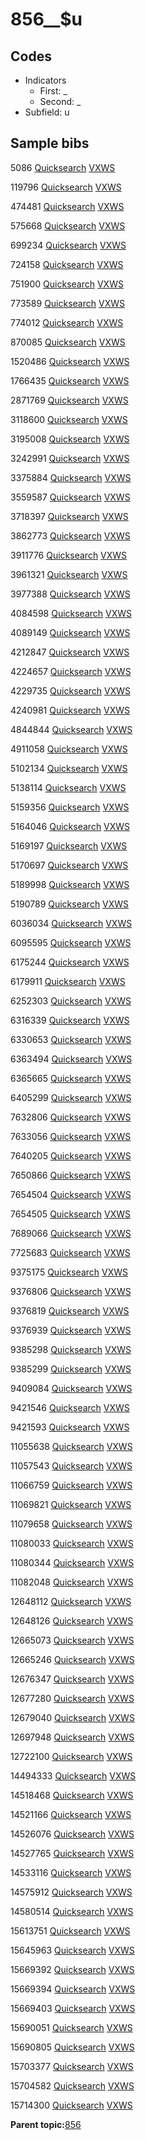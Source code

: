 # 856\_\_$u

## Codes

-   Indicators
    -   First: \_
    -   Second: \_
-   Subfield: u

## Sample bibs

5086 [Quicksearch](https://search.library.yale.edu/catalog/5086) [VXWS](http://prodorbis.library.yale.edu:7014/vxws/GetHoldingsService?bibId=5086)

119796 [Quicksearch](https://search.library.yale.edu/catalog/119796) [VXWS](http://prodorbis.library.yale.edu:7014/vxws/GetHoldingsService?bibId=119796)

474481 [Quicksearch](https://search.library.yale.edu/catalog/474481) [VXWS](http://prodorbis.library.yale.edu:7014/vxws/GetHoldingsService?bibId=474481)

575668 [Quicksearch](https://search.library.yale.edu/catalog/575668) [VXWS](http://prodorbis.library.yale.edu:7014/vxws/GetHoldingsService?bibId=575668)

699234 [Quicksearch](https://search.library.yale.edu/catalog/699234) [VXWS](http://prodorbis.library.yale.edu:7014/vxws/GetHoldingsService?bibId=699234)

724158 [Quicksearch](https://search.library.yale.edu/catalog/724158) [VXWS](http://prodorbis.library.yale.edu:7014/vxws/GetHoldingsService?bibId=724158)

751900 [Quicksearch](https://search.library.yale.edu/catalog/751900) [VXWS](http://prodorbis.library.yale.edu:7014/vxws/GetHoldingsService?bibId=751900)

773589 [Quicksearch](https://search.library.yale.edu/catalog/773589) [VXWS](http://prodorbis.library.yale.edu:7014/vxws/GetHoldingsService?bibId=773589)

774012 [Quicksearch](https://search.library.yale.edu/catalog/774012) [VXWS](http://prodorbis.library.yale.edu:7014/vxws/GetHoldingsService?bibId=774012)

870085 [Quicksearch](https://search.library.yale.edu/catalog/870085) [VXWS](http://prodorbis.library.yale.edu:7014/vxws/GetHoldingsService?bibId=870085)

1520486 [Quicksearch](https://search.library.yale.edu/catalog/1520486) [VXWS](http://prodorbis.library.yale.edu:7014/vxws/GetHoldingsService?bibId=1520486)

1766435 [Quicksearch](https://search.library.yale.edu/catalog/1766435) [VXWS](http://prodorbis.library.yale.edu:7014/vxws/GetHoldingsService?bibId=1766435)

2871769 [Quicksearch](https://search.library.yale.edu/catalog/2871769) [VXWS](http://prodorbis.library.yale.edu:7014/vxws/GetHoldingsService?bibId=2871769)

3118600 [Quicksearch](https://search.library.yale.edu/catalog/3118600) [VXWS](http://prodorbis.library.yale.edu:7014/vxws/GetHoldingsService?bibId=3118600)

3195008 [Quicksearch](https://search.library.yale.edu/catalog/3195008) [VXWS](http://prodorbis.library.yale.edu:7014/vxws/GetHoldingsService?bibId=3195008)

3242991 [Quicksearch](https://search.library.yale.edu/catalog/3242991) [VXWS](http://prodorbis.library.yale.edu:7014/vxws/GetHoldingsService?bibId=3242991)

3375884 [Quicksearch](https://search.library.yale.edu/catalog/3375884) [VXWS](http://prodorbis.library.yale.edu:7014/vxws/GetHoldingsService?bibId=3375884)

3559587 [Quicksearch](https://search.library.yale.edu/catalog/3559587) [VXWS](http://prodorbis.library.yale.edu:7014/vxws/GetHoldingsService?bibId=3559587)

3718397 [Quicksearch](https://search.library.yale.edu/catalog/3718397) [VXWS](http://prodorbis.library.yale.edu:7014/vxws/GetHoldingsService?bibId=3718397)

3862773 [Quicksearch](https://search.library.yale.edu/catalog/3862773) [VXWS](http://prodorbis.library.yale.edu:7014/vxws/GetHoldingsService?bibId=3862773)

3911776 [Quicksearch](https://search.library.yale.edu/catalog/3911776) [VXWS](http://prodorbis.library.yale.edu:7014/vxws/GetHoldingsService?bibId=3911776)

3961321 [Quicksearch](https://search.library.yale.edu/catalog/3961321) [VXWS](http://prodorbis.library.yale.edu:7014/vxws/GetHoldingsService?bibId=3961321)

3977388 [Quicksearch](https://search.library.yale.edu/catalog/3977388) [VXWS](http://prodorbis.library.yale.edu:7014/vxws/GetHoldingsService?bibId=3977388)

4084598 [Quicksearch](https://search.library.yale.edu/catalog/4084598) [VXWS](http://prodorbis.library.yale.edu:7014/vxws/GetHoldingsService?bibId=4084598)

4089149 [Quicksearch](https://search.library.yale.edu/catalog/4089149) [VXWS](http://prodorbis.library.yale.edu:7014/vxws/GetHoldingsService?bibId=4089149)

4212847 [Quicksearch](https://search.library.yale.edu/catalog/4212847) [VXWS](http://prodorbis.library.yale.edu:7014/vxws/GetHoldingsService?bibId=4212847)

4224657 [Quicksearch](https://search.library.yale.edu/catalog/4224657) [VXWS](http://prodorbis.library.yale.edu:7014/vxws/GetHoldingsService?bibId=4224657)

4229735 [Quicksearch](https://search.library.yale.edu/catalog/4229735) [VXWS](http://prodorbis.library.yale.edu:7014/vxws/GetHoldingsService?bibId=4229735)

4240981 [Quicksearch](https://search.library.yale.edu/catalog/4240981) [VXWS](http://prodorbis.library.yale.edu:7014/vxws/GetHoldingsService?bibId=4240981)

4844844 [Quicksearch](https://search.library.yale.edu/catalog/4844844) [VXWS](http://prodorbis.library.yale.edu:7014/vxws/GetHoldingsService?bibId=4844844)

4911058 [Quicksearch](https://search.library.yale.edu/catalog/4911058) [VXWS](http://prodorbis.library.yale.edu:7014/vxws/GetHoldingsService?bibId=4911058)

5102134 [Quicksearch](https://search.library.yale.edu/catalog/5102134) [VXWS](http://prodorbis.library.yale.edu:7014/vxws/GetHoldingsService?bibId=5102134)

5138114 [Quicksearch](https://search.library.yale.edu/catalog/5138114) [VXWS](http://prodorbis.library.yale.edu:7014/vxws/GetHoldingsService?bibId=5138114)

5159356 [Quicksearch](https://search.library.yale.edu/catalog/5159356) [VXWS](http://prodorbis.library.yale.edu:7014/vxws/GetHoldingsService?bibId=5159356)

5164046 [Quicksearch](https://search.library.yale.edu/catalog/5164046) [VXWS](http://prodorbis.library.yale.edu:7014/vxws/GetHoldingsService?bibId=5164046)

5169197 [Quicksearch](https://search.library.yale.edu/catalog/5169197) [VXWS](http://prodorbis.library.yale.edu:7014/vxws/GetHoldingsService?bibId=5169197)

5170697 [Quicksearch](https://search.library.yale.edu/catalog/5170697) [VXWS](http://prodorbis.library.yale.edu:7014/vxws/GetHoldingsService?bibId=5170697)

5189998 [Quicksearch](https://search.library.yale.edu/catalog/5189998) [VXWS](http://prodorbis.library.yale.edu:7014/vxws/GetHoldingsService?bibId=5189998)

5190789 [Quicksearch](https://search.library.yale.edu/catalog/5190789) [VXWS](http://prodorbis.library.yale.edu:7014/vxws/GetHoldingsService?bibId=5190789)

6036034 [Quicksearch](https://search.library.yale.edu/catalog/6036034) [VXWS](http://prodorbis.library.yale.edu:7014/vxws/GetHoldingsService?bibId=6036034)

6095595 [Quicksearch](https://search.library.yale.edu/catalog/6095595) [VXWS](http://prodorbis.library.yale.edu:7014/vxws/GetHoldingsService?bibId=6095595)

6175244 [Quicksearch](https://search.library.yale.edu/catalog/6175244) [VXWS](http://prodorbis.library.yale.edu:7014/vxws/GetHoldingsService?bibId=6175244)

6179911 [Quicksearch](https://search.library.yale.edu/catalog/6179911) [VXWS](http://prodorbis.library.yale.edu:7014/vxws/GetHoldingsService?bibId=6179911)

6252303 [Quicksearch](https://search.library.yale.edu/catalog/6252303) [VXWS](http://prodorbis.library.yale.edu:7014/vxws/GetHoldingsService?bibId=6252303)

6316339 [Quicksearch](https://search.library.yale.edu/catalog/6316339) [VXWS](http://prodorbis.library.yale.edu:7014/vxws/GetHoldingsService?bibId=6316339)

6330653 [Quicksearch](https://search.library.yale.edu/catalog/6330653) [VXWS](http://prodorbis.library.yale.edu:7014/vxws/GetHoldingsService?bibId=6330653)

6363494 [Quicksearch](https://search.library.yale.edu/catalog/6363494) [VXWS](http://prodorbis.library.yale.edu:7014/vxws/GetHoldingsService?bibId=6363494)

6365665 [Quicksearch](https://search.library.yale.edu/catalog/6365665) [VXWS](http://prodorbis.library.yale.edu:7014/vxws/GetHoldingsService?bibId=6365665)

6405299 [Quicksearch](https://search.library.yale.edu/catalog/6405299) [VXWS](http://prodorbis.library.yale.edu:7014/vxws/GetHoldingsService?bibId=6405299)

7632806 [Quicksearch](https://search.library.yale.edu/catalog/7632806) [VXWS](http://prodorbis.library.yale.edu:7014/vxws/GetHoldingsService?bibId=7632806)

7633056 [Quicksearch](https://search.library.yale.edu/catalog/7633056) [VXWS](http://prodorbis.library.yale.edu:7014/vxws/GetHoldingsService?bibId=7633056)

7640205 [Quicksearch](https://search.library.yale.edu/catalog/7640205) [VXWS](http://prodorbis.library.yale.edu:7014/vxws/GetHoldingsService?bibId=7640205)

7650866 [Quicksearch](https://search.library.yale.edu/catalog/7650866) [VXWS](http://prodorbis.library.yale.edu:7014/vxws/GetHoldingsService?bibId=7650866)

7654504 [Quicksearch](https://search.library.yale.edu/catalog/7654504) [VXWS](http://prodorbis.library.yale.edu:7014/vxws/GetHoldingsService?bibId=7654504)

7654505 [Quicksearch](https://search.library.yale.edu/catalog/7654505) [VXWS](http://prodorbis.library.yale.edu:7014/vxws/GetHoldingsService?bibId=7654505)

7689066 [Quicksearch](https://search.library.yale.edu/catalog/7689066) [VXWS](http://prodorbis.library.yale.edu:7014/vxws/GetHoldingsService?bibId=7689066)

7725683 [Quicksearch](https://search.library.yale.edu/catalog/7725683) [VXWS](http://prodorbis.library.yale.edu:7014/vxws/GetHoldingsService?bibId=7725683)

9375175 [Quicksearch](https://search.library.yale.edu/catalog/9375175) [VXWS](http://prodorbis.library.yale.edu:7014/vxws/GetHoldingsService?bibId=9375175)

9376806 [Quicksearch](https://search.library.yale.edu/catalog/9376806) [VXWS](http://prodorbis.library.yale.edu:7014/vxws/GetHoldingsService?bibId=9376806)

9376819 [Quicksearch](https://search.library.yale.edu/catalog/9376819) [VXWS](http://prodorbis.library.yale.edu:7014/vxws/GetHoldingsService?bibId=9376819)

9376939 [Quicksearch](https://search.library.yale.edu/catalog/9376939) [VXWS](http://prodorbis.library.yale.edu:7014/vxws/GetHoldingsService?bibId=9376939)

9385298 [Quicksearch](https://search.library.yale.edu/catalog/9385298) [VXWS](http://prodorbis.library.yale.edu:7014/vxws/GetHoldingsService?bibId=9385298)

9385299 [Quicksearch](https://search.library.yale.edu/catalog/9385299) [VXWS](http://prodorbis.library.yale.edu:7014/vxws/GetHoldingsService?bibId=9385299)

9409084 [Quicksearch](https://search.library.yale.edu/catalog/9409084) [VXWS](http://prodorbis.library.yale.edu:7014/vxws/GetHoldingsService?bibId=9409084)

9421546 [Quicksearch](https://search.library.yale.edu/catalog/9421546) [VXWS](http://prodorbis.library.yale.edu:7014/vxws/GetHoldingsService?bibId=9421546)

9421593 [Quicksearch](https://search.library.yale.edu/catalog/9421593) [VXWS](http://prodorbis.library.yale.edu:7014/vxws/GetHoldingsService?bibId=9421593)

11055638 [Quicksearch](https://search.library.yale.edu/catalog/11055638) [VXWS](http://prodorbis.library.yale.edu:7014/vxws/GetHoldingsService?bibId=11055638)

11057543 [Quicksearch](https://search.library.yale.edu/catalog/11057543) [VXWS](http://prodorbis.library.yale.edu:7014/vxws/GetHoldingsService?bibId=11057543)

11066759 [Quicksearch](https://search.library.yale.edu/catalog/11066759) [VXWS](http://prodorbis.library.yale.edu:7014/vxws/GetHoldingsService?bibId=11066759)

11069821 [Quicksearch](https://search.library.yale.edu/catalog/11069821) [VXWS](http://prodorbis.library.yale.edu:7014/vxws/GetHoldingsService?bibId=11069821)

11079658 [Quicksearch](https://search.library.yale.edu/catalog/11079658) [VXWS](http://prodorbis.library.yale.edu:7014/vxws/GetHoldingsService?bibId=11079658)

11080033 [Quicksearch](https://search.library.yale.edu/catalog/11080033) [VXWS](http://prodorbis.library.yale.edu:7014/vxws/GetHoldingsService?bibId=11080033)

11080344 [Quicksearch](https://search.library.yale.edu/catalog/11080344) [VXWS](http://prodorbis.library.yale.edu:7014/vxws/GetHoldingsService?bibId=11080344)

11082048 [Quicksearch](https://search.library.yale.edu/catalog/11082048) [VXWS](http://prodorbis.library.yale.edu:7014/vxws/GetHoldingsService?bibId=11082048)

12648112 [Quicksearch](https://search.library.yale.edu/catalog/12648112) [VXWS](http://prodorbis.library.yale.edu:7014/vxws/GetHoldingsService?bibId=12648112)

12648126 [Quicksearch](https://search.library.yale.edu/catalog/12648126) [VXWS](http://prodorbis.library.yale.edu:7014/vxws/GetHoldingsService?bibId=12648126)

12665073 [Quicksearch](https://search.library.yale.edu/catalog/12665073) [VXWS](http://prodorbis.library.yale.edu:7014/vxws/GetHoldingsService?bibId=12665073)

12665246 [Quicksearch](https://search.library.yale.edu/catalog/12665246) [VXWS](http://prodorbis.library.yale.edu:7014/vxws/GetHoldingsService?bibId=12665246)

12676347 [Quicksearch](https://search.library.yale.edu/catalog/12676347) [VXWS](http://prodorbis.library.yale.edu:7014/vxws/GetHoldingsService?bibId=12676347)

12677280 [Quicksearch](https://search.library.yale.edu/catalog/12677280) [VXWS](http://prodorbis.library.yale.edu:7014/vxws/GetHoldingsService?bibId=12677280)

12679040 [Quicksearch](https://search.library.yale.edu/catalog/12679040) [VXWS](http://prodorbis.library.yale.edu:7014/vxws/GetHoldingsService?bibId=12679040)

12697948 [Quicksearch](https://search.library.yale.edu/catalog/12697948) [VXWS](http://prodorbis.library.yale.edu:7014/vxws/GetHoldingsService?bibId=12697948)

12722100 [Quicksearch](https://search.library.yale.edu/catalog/12722100) [VXWS](http://prodorbis.library.yale.edu:7014/vxws/GetHoldingsService?bibId=12722100)

14494333 [Quicksearch](https://search.library.yale.edu/catalog/14494333) [VXWS](http://prodorbis.library.yale.edu:7014/vxws/GetHoldingsService?bibId=14494333)

14518468 [Quicksearch](https://search.library.yale.edu/catalog/14518468) [VXWS](http://prodorbis.library.yale.edu:7014/vxws/GetHoldingsService?bibId=14518468)

14521166 [Quicksearch](https://search.library.yale.edu/catalog/14521166) [VXWS](http://prodorbis.library.yale.edu:7014/vxws/GetHoldingsService?bibId=14521166)

14526076 [Quicksearch](https://search.library.yale.edu/catalog/14526076) [VXWS](http://prodorbis.library.yale.edu:7014/vxws/GetHoldingsService?bibId=14526076)

14527765 [Quicksearch](https://search.library.yale.edu/catalog/14527765) [VXWS](http://prodorbis.library.yale.edu:7014/vxws/GetHoldingsService?bibId=14527765)

14533116 [Quicksearch](https://search.library.yale.edu/catalog/14533116) [VXWS](http://prodorbis.library.yale.edu:7014/vxws/GetHoldingsService?bibId=14533116)

14575912 [Quicksearch](https://search.library.yale.edu/catalog/14575912) [VXWS](http://prodorbis.library.yale.edu:7014/vxws/GetHoldingsService?bibId=14575912)

14580514 [Quicksearch](https://search.library.yale.edu/catalog/14580514) [VXWS](http://prodorbis.library.yale.edu:7014/vxws/GetHoldingsService?bibId=14580514)

15613751 [Quicksearch](https://search.library.yale.edu/catalog/15613751) [VXWS](http://prodorbis.library.yale.edu:7014/vxws/GetHoldingsService?bibId=15613751)

15645963 [Quicksearch](https://search.library.yale.edu/catalog/15645963) [VXWS](http://prodorbis.library.yale.edu:7014/vxws/GetHoldingsService?bibId=15645963)

15669392 [Quicksearch](https://search.library.yale.edu/catalog/15669392) [VXWS](http://prodorbis.library.yale.edu:7014/vxws/GetHoldingsService?bibId=15669392)

15669394 [Quicksearch](https://search.library.yale.edu/catalog/15669394) [VXWS](http://prodorbis.library.yale.edu:7014/vxws/GetHoldingsService?bibId=15669394)

15669403 [Quicksearch](https://search.library.yale.edu/catalog/15669403) [VXWS](http://prodorbis.library.yale.edu:7014/vxws/GetHoldingsService?bibId=15669403)

15690051 [Quicksearch](https://search.library.yale.edu/catalog/15690051) [VXWS](http://prodorbis.library.yale.edu:7014/vxws/GetHoldingsService?bibId=15690051)

15690805 [Quicksearch](https://search.library.yale.edu/catalog/15690805) [VXWS](http://prodorbis.library.yale.edu:7014/vxws/GetHoldingsService?bibId=15690805)

15703377 [Quicksearch](https://search.library.yale.edu/catalog/15703377) [VXWS](http://prodorbis.library.yale.edu:7014/vxws/GetHoldingsService?bibId=15703377)

15704582 [Quicksearch](https://search.library.yale.edu/catalog/15704582) [VXWS](http://prodorbis.library.yale.edu:7014/vxws/GetHoldingsService?bibId=15704582)

15714300 [Quicksearch](https://search.library.yale.edu/catalog/15714300) [VXWS](http://prodorbis.library.yale.edu:7014/vxws/GetHoldingsService?bibId=15714300)

**Parent topic:**[856](../../tags/856/856.md)

